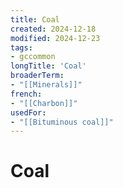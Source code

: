 ```yaml
---
title: Coal
created: 2024-12-18
modified: 2024-12-23
tags:
- gccommon
longTitle: 'Coal'
broaderTerm:
- "[[Minerals]]"
french:
- "[[Charbon]]"
usedFor:
- "[[Bituminous coal]]"
---
```

# Coal
